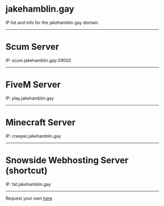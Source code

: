 # jakehamblin.gay
IP list and info for the jakehamblin.gay domain.

---

# Scum Server
IP: scum.jakehamblin.gay:29002

---

# FiveM Server
IP: play.jakehamblin.gay

---

# Minecraft Server
IP: creeper.jakehamblin.gay

---

# Snowside Webhosting Server (shortcut)
IP: fat.jakehamblin.gay

---

Request your own [here](https://hyperz.dev/discord).
